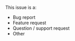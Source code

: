 This issue is a: <!-- delete as appropriate -->

- Bug report
- Feature request
- Question / support request
- Other

<!-- BUG REPORT? – REMOVE THIS LINE

## Expected behavior
I expected...

## Actual behavior
What actually happened was...

## Steps to reproduce behavior
1. First do this...
1. Then this...
1. Then this...

## Demo
https://codesandbox.io/s/wwp7n7rr47

## Link to repository/example of behavior
https://codesandbox.io/s/wwp7n7rr47

BUG REPORT? – REMOVE THIS LINE -->



<!-- FEATURE REQUEST? – REMOVE THIS LINE

## Description
It would be nice if...

FEATURE REQUEST? – REMOVE THIS LINE -->



<!-- QUESTION/SUPPORT REQUEST? – REMOVE THIS LINE

## Description
For some reason I can't get it to work right...

QUESTION/SUPPORT REQUEST? – REMOVE THIS LINE -->
